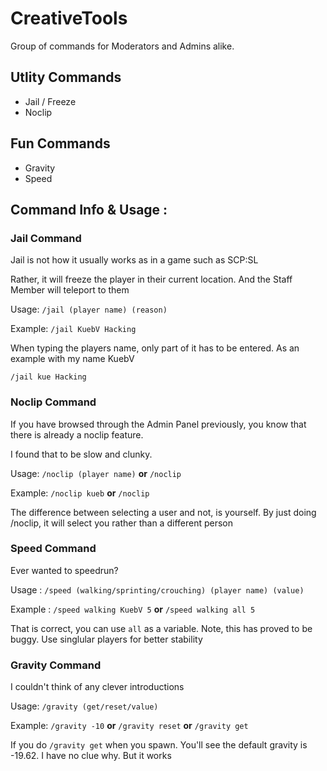 # CreativeTools
Group of commands for Moderators and Admins alike.

## Utlity Commands
- Jail / Freeze
- Noclip

## Fun Commands
- Gravity
- Speed


## Command Info & Usage :
### Jail Command

Jail is not how it usually works as in a game such as SCP:SL

Rather, it will freeze the player in their current location. And the Staff Member will teleport to them

Usage:
```/jail (player name) (reason)```

Example:
```/jail KuebV Hacking```

When typing the players name, only part of it has to be entered. As an example with my name KuebV

```/jail kue Hacking```

### Noclip Command
If you have browsed through the Admin Panel previously, you know that there is already a noclip feature.

I found that to be slow and clunky.

Usage:
```/noclip (player name)``` **or** ```/noclip```

Example:
```/noclip kueb``` **or** ```/noclip```

The difference between selecting a user and not, is yourself. By just doing /noclip, it will select you rather than a different person


### Speed Command
Ever wanted to speedrun?

Usage :
```/speed (walking/sprinting/crouching) (player name) (value)```

Example :
```/speed walking KuebV 5``` **or** ```/speed walking all 5```

That is correct, you can use `all` as a variable. Note, this has proved to be buggy. Use singlular players for better stability

### Gravity Command
I couldn't think of any clever introductions

Usage:
```/gravity (get/reset/value)```

Example:
```/gravity -10``` **or** ```/gravity reset``` **or** ```/gravity get```

If you do `/gravity get` when you spawn. You'll see the default gravity is -19.62. I have no clue why. But it works

